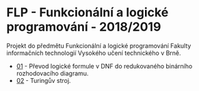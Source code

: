 # FLP - Funkcionální a logické programování - 2018/2019

Projekt do předmětu Funkcionální a logické programování Fakulty informačních technologií Vysokého učení technického v Brně.

* [01](01) - Převod logické formule v DNF do redukovaného binárního rozhodovacího diagramu.
* [02](02) - Turingův stroj.
